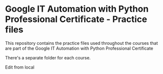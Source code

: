 # Google IT Automation with Python Professional Certificate - Practice files

This repository contains the practice files used throughout the courses that are
part of the Google IT Automation with Python Professional Certificate

There's a separate folder for each course.

Edit from local